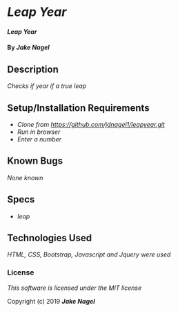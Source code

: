 # _Leap Year_

#### _Leap Year_

#### By _**Jake Nagel**_

## Description

_Checks if year if a true leap_

## Setup/Installation Requirements

* _Clone from https://github.com/jdnagel1/leapyear.git_
* _Run in browser_
* _Enter a number_


## Known Bugs

_None known_

## Specs
* _leap_


## Technologies Used

_HTML, CSS, Bootstrap, Javascript and Jquery were used_

### License

*This software is licensed under the MIT license*

Copyright (c) 2019 **_Jake Nagel_**
